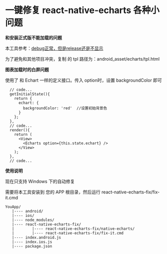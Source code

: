 # 一键修复 react-native-echarts 各种小问题

**和安装正式版不能加载的问题**

  本工具参考：[debug正常，但是release还是不显示](https://github.com/somonus/react-native-echarts/issues/12)
  
  为了避免和其他项目冲突，复制 的 tpl 路径为：android_asset/echarts/tpl.html

**图表加载时的白屏问题**

  使用了 和 Echart 一样的定义接口。传入 option时，设置 backgroundColor 即可
  
```
  // code...
  getInitialState(){
    return {
      echart: {
        backgroundColor: 'red'	//设置初始背景色
      }
    };
  },
  // code...
  render(){
    return (
      <View>
        <Echarts option={this.state.echart} />
      </View>
    );
  },
  // code...
```

**使用说明**

现在只支持 Windows 下的自动修复

需要将本工具安装到 您的 APP 根目录，然后运行 react-native-echarts-fix/fix-it.cmd

```
YouApp/
   |---- android/
   |---- ios/
   |---- node_modules/
   |---- react-native-echarts-fix/
   |        |---- react-native-echarts-fix/native-echarts/
   |        |---- react-native-echarts-fix/fix-it.cmd
   |---- index.android.js
   |---- index.ios.js
   |---- package.json
```

